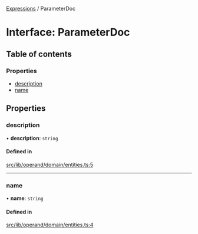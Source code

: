 [Expressions](../README.md) / ParameterDoc

# Interface: ParameterDoc

## Table of contents

### Properties

- [description](ParameterDoc.md#description)
- [name](ParameterDoc.md#name)

## Properties

### description

• **description**: `string`

#### Defined in

[src/lib/operand/domain/entities.ts:5](https://github.com/data7expressions/3xpr/blob/8079ebf4d334625389cc55450995826c919de4a9/src/lib/operand/domain/entities.ts#L5)

___

### name

• **name**: `string`

#### Defined in

[src/lib/operand/domain/entities.ts:4](https://github.com/data7expressions/3xpr/blob/8079ebf4d334625389cc55450995826c919de4a9/src/lib/operand/domain/entities.ts#L4)
